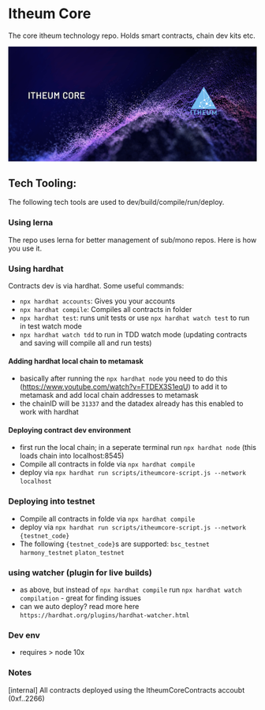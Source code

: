 # Itheum Core
The core itheum technology repo. Holds smart contracts, chain dev kits etc.

![Itheum Core](https://raw.githubusercontent.com/Itheum/itheumcore/main/itheum-core-hero.png)

## Tech Tooling:
The following tech tools are used to dev/build/compile/run/deploy.

### Using lerna
The repo uses lerna for better management of sub/mono repos. Here is how you use it.

### Using hardhat
Contracts dev is via hardhat. Some useful commands:

- `npx hardhat accounts`: Gives you your accounts
- `npx hardhat compile`: Compiles all contracts in folder
- `npx hardhat test`: runs unit tests or use `npx hardhat watch test` to run in test watch mode
- `npx hardhat watch tdd` to run in TDD watch mode (updating contracts and saving will compile all and run tests)

#### Adding hardhat local chain to metamask
- basically after running the `npx hardhat node` you need to do this (https://www.youtube.com/watch?v=FTDEX3S1eqU) to add it to metamask and add local chain addresses to metamask
- the chainID will be `31337` and the datadex already has this enabled to work with hardhat

#### Deploying contract dev environment
- first run the local chain; in a seperate terminal run `npx hardhat node` (this loads chain into localhost:8545)
- Compile all contracts in folde via `npx hardhat compile`
- deploy via `npx hardhat run scripts/itheumcore-script.js --network localhost`

### Deploying into testnet
- Compile all contracts in folde via `npx hardhat compile`
- deploy via `npx hardhat run scripts/itheumcore-script.js --network {testnet_code}`
- The following `{testnet_code}`s are supported: `bsc_testnet` `harmony_testnet` `platon_testnet`

### using watcher (plugin for live builds)
- as above, but instead of `npx hardhat compile` run `npx hardhat watch compilation` - great for finding issues
- can we auto deploy? read more here `https://hardhat.org/plugins/hardhat-watcher.html`

### Dev env
- requires > node 10x

### Notes
[internal] All contracts deployed using the ItheumCoreContracts accoubt (0xf..2266)